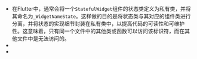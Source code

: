 - 在Flutter中，通常会将一个`StatefulWidget`组件的状态类定义为私有类，并将其命名为`_WidgetNameState`。这样做的目的是将状态类与其对应的组件类进行分离，并将状态的实现细节封装在私有类中，以提高代码的可读性和可维护性。这意味着，只有同一个文件中的其他类或函数可以访问该标识符，而在其他文件中是无法访问的。
-
-